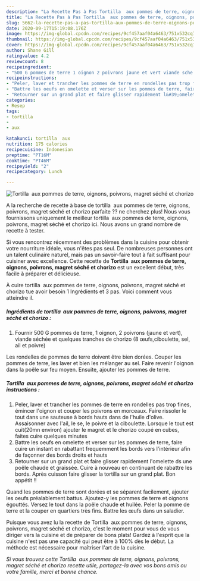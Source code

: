 ```yaml
---
description: "La Recette Pas à Pas Tortilla  aux pommes de terre, oignons, poivrons, magret séché et chorizo"
title: "La Recette Pas à Pas Tortilla  aux pommes de terre, oignons, poivrons, magret séché et chorizo"
slug: 5662-la-recette-pas-a-pas-tortilla-aux-pommes-de-terre-oignons-poivrons-magret-seche-et-chorizo
date: 2020-09-17T15:19:08.176Z
image: https://img-global.cpcdn.com/recipes/9cf457aaf04a6463/751x532cq70/tortilla-aux-pommes-de-terre-oignons-poivrons-magret-seche-et-chorizo-photo-principale-de-la-recette.jpg
thumbnail: https://img-global.cpcdn.com/recipes/9cf457aaf04a6463/751x532cq70/tortilla-aux-pommes-de-terre-oignons-poivrons-magret-seche-et-chorizo-photo-principale-de-la-recette.jpg
cover: https://img-global.cpcdn.com/recipes/9cf457aaf04a6463/751x532cq70/tortilla-aux-pommes-de-terre-oignons-poivrons-magret-seche-et-chorizo-photo-principale-de-la-recette.jpg
author: Shane Gill
ratingvalue: 4.2
reviewcount: 8
recipeingredient:
- "500 G pommes de terre 1 oignon 2 poivrons jaune et vert viande sche et quelques tranches de chorizo 8 ufsciboulette sel ail et poivre"
recipeinstructions:
- "Peler, laver et trancher les pommes de terre en rondelles pas trop fines, émincer l&#39;oignon et couper les poivrons en morceaux. Faire rissoler le tout dans une sauteuse à bords hauts dans de l&#39;huile d&#39;olive. Assaisonner avec l&#39;ail, le se, le poivre et la ciboulette. Lorsque le tout est cuit(20mn environ) ajouter le magret et le chorizo coupé en cubes, faites cuire quelques minutes"
- "Battre les oeufs en omelette et verser sur les pommes de terre, faire cuire un instant en rabattant frequemment les bords vers l&#39;intérieur afin de façonner des bords droits et hauts"
- "Retourner sur un grand plat et faire glisser rapidement l&#39;omelette ds une poêle chaude et graissée. Cuire à nouveau en continuant de rabattre les bords. Après cuisson faire glisser la tortilla sur un grand plat. Bon appétit !!"
categories:
- Resep
tags:
- tortilla
- 
- aux

katakunci: tortilla  aux 
nutrition: 175 calories
recipecuisine: Indonesian
preptime: "PT16M"
cooktime: "PT46M"
recipeyield: "2"
recipecategory: Lunch

---
```



![Tortilla  aux pommes de terre, oignons, poivrons, magret séché et chorizo](https://img-global.cpcdn.com/recipes/9cf457aaf04a6463/751x532cq70/tortilla-aux-pommes-de-terre-oignons-poivrons-magret-seche-et-chorizo-photo-principale-de-la-recette.jpg)

A la recherche de recette à base de tortilla  aux pommes de terre, oignons, poivrons, magret séché et chorizo parfaite ?? ne cherchez plus! Nous vous fournissons uniquement le meilleur tortilla  aux pommes de terre, oignons, poivrons, magret séché et chorizo ici. Nous avons un grand nombre de recette à tester.

Si vous rencontrez récemment des problèmes dans la cuisine pour obtenir votre nourriture idéale, vous n'êtes pas seul. De nombreuses personnes ont un talent culinaire naturel, mais pas un savoir-faire tout à fait suffisant pour cuisiner avec excellence. Cette recette de <strong> Tortilla  aux pommes de terre, oignons, poivrons, magret séché et chorizo </strong> est un excellent début, très facile à préparer et délicieuse.

<!--inarticleads1-->

À cuire tortilla  aux pommes de terre, oignons, poivrons, magret séché et chorizo tue avoir besoin 1 Ingrédients et 3 pas. Voici comment vous atteindre il.

##### Ingrédients de tortilla  aux pommes de terre, oignons, poivrons, magret séché et chorizo :

1. Fournir 500 G pommes de terre, 1 oignon, 2 poivrons (jaune et vert), viande séchée et quelques tranches de chorizo (8 œufs,ciboulette, sel, ail et poivre)


Les rondelles de pommes de terre doivent être bien dorées. Couper les pommes de terre, les laver et bien les mélanger au sel. Faire revenir l&#39;oignon dans la poêle sur feu moyen. Ensuite, ajouter les pommes de terre. 

<!--inarticleads2-->

##### Tortilla  aux pommes de terre, oignons, poivrons, magret séché et chorizo instructions :

1. Peler, laver et trancher les pommes de terre en rondelles pas trop fines, émincer l&#39;oignon et couper les poivrons en morceaux. Faire rissoler le tout dans une sauteuse à bords hauts dans de l&#39;huile d&#39;olive. Assaisonner avec l&#39;ail, le se, le poivre et la ciboulette. Lorsque le tout est cuit(20mn environ) ajouter le magret et le chorizo coupé en cubes, faites cuire quelques minutes
1. Battre les oeufs en omelette et verser sur les pommes de terre, faire cuire un instant en rabattant frequemment les bords vers l&#39;intérieur afin de façonner des bords droits et hauts
1. Retourner sur un grand plat et faire glisser rapidement l&#39;omelette ds une poêle chaude et graissée. Cuire à nouveau en continuant de rabattre les bords. Après cuisson faire glisser la tortilla sur un grand plat. Bon appétit !!


Quand les pommes de terre sont dorées et se séparent facilement, ajouter les oeufs préalablement battus. Ajoutez-y les pommes de terre et oignons égouttés. Versez le tout dans la poêle chaude et huilée. Peler la pomme de terre et la couper en quartiers très fins. Battre les œufs dans un saladier. 

<!--inarticleads1-->

<p>
Puisque vous avez lu la recette de Tortilla  aux pommes de terre, oignons, poivrons, magret séché et chorizo, c'est le moment pour vous de vous diriger vers la cuisine et de préparer de bons plats! Gardez à l'esprit que la cuisine n'est pas une capacité qui peut être à 100% dès le début. La méthode est nécessaire pour maîtriser l'art de la cuisine.
</p>

<p>
<i>Si vous trouvez cette Tortilla  aux pommes de terre, oignons, poivrons, magret séché et chorizo recette utile, partagez-la avec vos bons amis ou votre famille, merci et bonne chance.</i>
</p>
